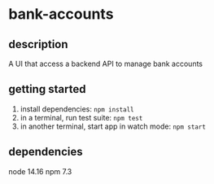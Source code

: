 # bank-accounts

## description
A UI that access a backend API to manage bank accounts

## getting started

1. install dependencies:
`npm install`
2. in a terminal, run test suite:
`npm test`
3. in another terminal, start app in watch mode:
`npm start`

## dependencies
node 14.16
npm 7.3
